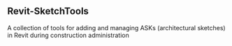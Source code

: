 Revit-SketchTools
------

A collection of tools for adding and managing ASKs (architectural sketches) in Revit during construction administration
